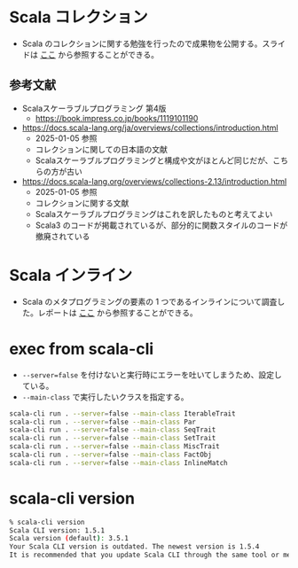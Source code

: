 # Scala コレクション
- Scala のコレクションに関する勉強を行ったので成果物を公開する。スライドは [ここ](./slide/slide.pdf) から参照することができる。

## 参考文献
- Scalaスケーラブルプログラミング 第4版
  - https://book.impress.co.jp/books/1119101190
- https://docs.scala-lang.org/ja/overviews/collections/introduction.html
  - 2025-01-05 参照
  - コレクションに関しての日本語の文献
  - Scalaスケーラブルプログラミングと構成や文がほとんど同じだが、こちらの方が古い
- https://docs.scala-lang.org/overviews/collections-2.13/introduction.html
  - 2025-01-05 参照
  - コレクションに関する文献
  - Scalaスケーラブルプログラミングはこれを訳したものと考えてよい
  - Scala3 のコードが掲載されているが、部分的に関数スタイルのコードが撤廃されている

# Scala インライン
- Scala のメタプログラミングの要素の 1 つであるインラインについて調査した。レポートは [ここ](./report/report.pdf) から参照することができる。

# exec from scala-cli

- `--server=false` を付けないと実行時にエラーを吐いてしまうため、設定している。
- `--main-class` で実行したいクラスを指定する。

```bash
scala-cli run . --server=false --main-class IterableTrait
scala-cli run . --server=false --main-class Par
scala-cli run . --server=false --main-class SeqTrait
scala-cli run . --server=false --main-class SetTrait
scala-cli run . --server=false --main-class MiscTrait
scala-cli run . --server=false --main-class FactObj
scala-cli run . --server=false --main-class InlineMatch
```

# scala-cli version

```bash
% scala-cli version
Scala CLI version: 1.5.1
Scala version (default): 3.5.1
Your Scala CLI version is outdated. The newest version is 1.5.4
It is recommended that you update Scala CLI through the same tool or method you used for its initial installation for avoiding the creation of outdated duplicates.
```